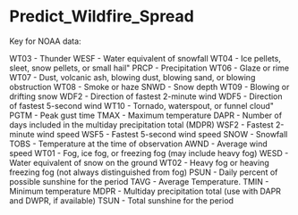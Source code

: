 # Predict_Wildfire_Spread


Key for NOAA data:

WT03 - Thunder
WESF - Water equivalent of snowfall
WT04 - Ice pellets, sleet, snow pellets, or small hail"
PRCP - Precipitation
WT06 - Glaze or rime
WT07 - Dust, volcanic ash, blowing dust, blowing sand, or blowing obstruction
WT08 - Smoke or haze
SNWD - Snow depth
WT09 - Blowing or drifting snow
WDF2 - Direction of fastest 2-minute wind
WDF5 - Direction of fastest 5-second wind
WT10 - Tornado, waterspout, or funnel cloud"
PGTM - Peak gust time
TMAX - Maximum temperature
DAPR - Number of days included in the multiday precipitation total (MDPR)
WSF2 - Fastest 2-minute wind speed
WSF5 - Fastest 5-second wind speed
SNOW - Snowfall
TOBS - Temperature at the time of observation
AWND - Average wind speed
WT01 - Fog, ice fog, or freezing fog (may include heavy fog)
WESD - Water equivalent of snow on the ground
WT02 - Heavy fog or heaving freezing fog (not always distinguished from fog)
PSUN - Daily percent of possible sunshine for the period
TAVG - Average Temperature.
TMIN - Minimum temperature
MDPR - Multiday precipitation total (use with DAPR and DWPR, if available)
TSUN - Total sunshine for the period
